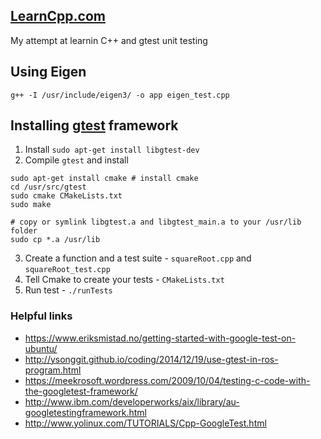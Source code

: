 ## [LearnCpp.com](http://www.learncpp.com/)

My attempt at learnin C++ and gtest unit testing

## Using Eigen

`g++ -I /usr/include/eigen3/ -o app eigen_test.cpp`

## Installing [gtest](https://github.com/google/googletest) framework

1. Install `sudo apt-get install libgtest-dev`
2. Compile `gtest` and install
~~~
sudo apt-get install cmake # install cmake
cd /usr/src/gtest
sudo cmake CMakeLists.txt
sudo make
 
# copy or symlink libgtest.a and libgtest_main.a to your /usr/lib folder
sudo cp *.a /usr/lib
~~~
3. Create a function and a test suite - `squareRoot.cpp` and `squareRoot_test.cpp`
4. Tell Cmake to create your tests - `CMakeLists.txt`
5. Run test - `./runTests`

### Helpful links

* https://www.eriksmistad.no/getting-started-with-google-test-on-ubuntu/
* http://ysonggit.github.io/coding/2014/12/19/use-gtest-in-ros-program.html
* https://meekrosoft.wordpress.com/2009/10/04/testing-c-code-with-the-googletest-framework/
* http://www.ibm.com/developerworks/aix/library/au-googletestingframework.html
* http://www.yolinux.com/TUTORIALS/Cpp-GoogleTest.html

